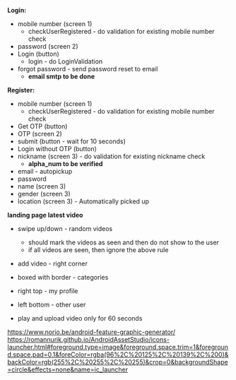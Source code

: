 **Login:**
* mobile number (screen 1) 
  * checkUserRegistered - do validation for existing mobile number check
* password (screen 2) 
* Login (button)
  * login - do LoginValidation
* forgot password - send password reset to email 
  * **email smtp to be done**

**Register:**
* mobile number (screen 1)  
  * checkUserRegistered - do validation for existing mobile number check
* Get OTP (button)
* OTP (screen 2)
* submit (button - wait for 10 seconds)
* Login without OTP (button)
* nickname (screen 3) - do validation for existing nickname check
  * **alpha_num to be verified**
* email - autopickup
* password
* name (screen 3)
* gender (screen 3)
* location (screen 3) - Automatically picked up

**landing page latest video**
* swipe up/down - random videos
  * should mark the videos as seen and then do not show to the user
  * if all videos are seen, then ignore the above rule


* add video - right corner
* boxed with border - categories
* right top - my profile
* left bottom - other user

* play and upload video only for 60 seconds 


https://www.norio.be/android-feature-graphic-generator/
https://romannurik.github.io/AndroidAssetStudio/icons-launcher.html#foreground.type=image&foreground.space.trim=1&foreground.space.pad=0.1&foreColor=rgba(96%2C%20125%2C%20139%2C%200)&backColor=rgb(255%2C%20255%2C%20255)&crop=0&backgroundShape=circle&effects=none&name=ic_launcher

